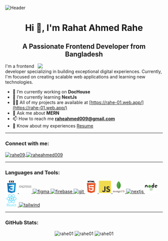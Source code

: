 ![Header](https://i.ibb.co/ZcS1rGM/github-header-image.png)

<h1 align="center">Hi 👋, I'm Rahat Ahmed Rahe</h1>
<h2 align="center">A Passionate Frontend Developer from Bangladesh</h2>

<img align='right' width='400' src="https://media.giphy.com/media/L8K62iTDkzGX6/giphy.gif">

<p align="left">
  I'm a frontend developer specializing in building exceptional digital experiences. 
  Currently, I'm focused on creating scalable web applications and learning new technologies.
</p>

- 🔭 I’m currently working on **DocHouse**
- 🌱 I’m currently learning **NextJs**
- 👨‍💻 All of my projects are available at [https://rahe-01.web.app/](https://rahe-01.web.app/)
- 💬 Ask me about **MERN**
- 📫 How to reach me **raheahmed009@gmail.com**
- 📄 Know about my experiences [Resume](https://drive.google.com/file/d/1OBfvmY7CJ2RmQU-67lPa-5-5OwxK0Qop/view)

---

<h3 align="left">Connect with me:</h3>
<p align="left">
  <a href="https://app.daily.dev/rahe09" target="blank">
    <img align="center" src="https://raw.githubusercontent.com/rahuldkjain/github-profile-readme-generator/master/src/images/icons/Social/devto.svg" alt="rahe09" height="30" width="40" />
  </a>
  <a href="https://linkedin.com/in/raheahmed009" target="blank">
    <img align="center" src="https://raw.githubusercontent.com/rahuldkjain/github-profile-readme-generator/master/src/images/icons/Social/linked-in-alt.svg" alt="raheahmed009" height="30" width="40" />
  </a>
</p>

---

<h3 align="left">Languages and Tools:</h3>
<p align="left">
  <a href="https://www.w3schools.com/css/" target="_blank" rel="noreferrer"> 
    <img src="https://raw.githubusercontent.com/devicons/devicon/master/icons/css3/css3-original-wordmark.svg" alt="css3" width="40" height="40"/> 
  </a> 
  <a href="https://expressjs.com" target="_blank" rel="noreferrer"> 
    <img src="https://raw.githubusercontent.com/devicons/devicon/master/icons/express/express-original-wordmark.svg" alt="express" width="40" height="40"/> 
  </a> 
  <a href="https://www.figma.com/" target="_blank" rel="noreferrer"> 
    <img src="https://www.vectorlogo.zone/logos/figma/figma-icon.svg" alt="figma" width="40" height="40"/> 
  </a> 
  <a href="https://firebase.google.com/" target="_blank" rel="noreferrer"> 
    <img src="https://www.vectorlogo.zone/logos/firebase/firebase-icon.svg" alt="firebase" width="40" height="40"/> 
  </a> 
  <a href="https://git-scm.com/" target="_blank" rel="noreferrer"> 
    <img src="https://www.vectorlogo.zone/logos/git-scm/git-scm-icon.svg" alt="git" width="40" height="40"/> 
  </a> 
  <a href="https://www.w3.org/html/" target="_blank" rel="noreferrer"> 
    <img src="https://raw.githubusercontent.com/devicons/devicon/master/icons/html5/html5-original-wordmark.svg" alt="html5" width="40" height="40"/> 
  </a> 
  <a href="https://developer.mozilla.org/en-US/docs/Web/JavaScript" target="_blank" rel="noreferrer"> 
    <img src="https://raw.githubusercontent.com/devicons/devicon/master/icons/javascript/javascript-original.svg" alt="javascript" width="40" height="40"/> 
  </a> 
  <a href="https://www.mongodb.com/" target="_blank" rel="noreferrer"> 
    <img src="https://raw.githubusercontent.com/devicons/devicon/master/icons/mongodb/mongodb-original-wordmark.svg" alt="mongodb" width="40" height="40"/> 
  </a> 
  <a href="https://nextjs.org/" target="_blank" rel="noreferrer"> 
    <img src="https://cdn.worldvectorlogo.com/logos/nextjs-2.svg" alt="nextjs" width="40" height="40"/> 
  </a> 
  <a href="https://nodejs.org" target="_blank" rel="noreferrer"> 
    <img src="https://raw.githubusercontent.com/devicons/devicon/master/icons/nodejs/nodejs-original-wordmark.svg" alt="nodejs" width="40" height="40"/> 
  </a> 
  <a href="https://reactjs.org/" target="_blank" rel="noreferrer"> 
    <img src="https://raw.githubusercontent.com/devicons/devicon/master/icons/react/react-original-wordmark.svg" alt="react" width="40" height="40"/> 
  </a> 
  <a href="https://tailwindcss.com/" target="_blank" rel="noreferrer"> 
    <img src="https://www.vectorlogo.zone/logos/tailwindcss/tailwindcss-icon.svg" alt="tailwind" width="40" height="40"/> 
  </a> 
</p>

---

<h3 align="left">GitHub Stats:</h3>
<div align="center">
  <img src="https://github-readme-stats.vercel.app/api?username=rahe01&show_icons=true&locale=en&theme=radical&cache_seconds=1800" alt="rahe01" />
  <img src="https://github-readme-streak-stats.herokuapp.com/?user=rahe01&theme=radical&cache_seconds=1800" alt="rahe01" />
  <img src="https://github-readme-stats.vercel.app/api/top-langs?username=rahe01&show_icons=true&locale=en&layout=compact&theme=radical&cache_seconds=1800" alt="rahe01" />
</div>

